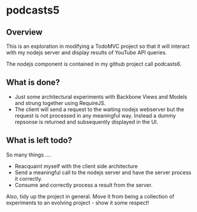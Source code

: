 podcasts5
=========

Overview
--------
This is an exploration in modifying a TodoMVC project so that it will interact with my nodejs server and display results of YouTube API queries.

The nodejs component is contained in my github project call podcasts6.

What is done?
-------------
* Just some architectural experiments with Backbone Views and Models and strung together using RequireJS.
* The client will send a request to the waiting nodejs webserver but the request is not processed in any meaningful way.  Instead a dummy repsonse is returned and subsequently displayed in the UI.

What is left todo? 
------------------
So many things ....

* Reacquaint myself with the client side architecture
* Send a meaningful call to the nodejs server and have the server process it correctly.
* Consume and correctly process a result from the server.

Also, tidy up the project in general.  Move it from being a collection of experiments to an evolving project - show it some respect!


